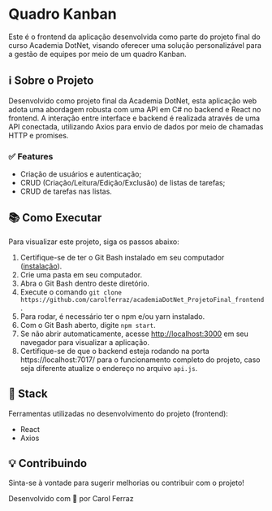 # Quadro Kanban

Este é o frontend da aplicação desenvolvida como parte do projeto final do curso Academia DotNet, visando oferecer uma solução personalizável para a gestão de equipes por meio de um quadro Kanban.


## ℹ️ Sobre o Projeto

Desenvolvido como projeto final da Academia DotNet, esta aplicação web adota uma abordagem robusta com uma API em C# no backend e React no frontend. A interação entre interface e backend é realizada através de uma API conectada, utilizando Axios para envio de dados por meio de chamadas HTTP e promises.


### ✅ Features

- Criação de usuários e autenticação;
- CRUD (Criação/Leitura/Edição/Exclusão) de listas de tarefas;
- CRUD de tarefas nas listas.


## 📚 Como Executar

Para visualizar este projeto, siga os passos abaixo:

1. Certifique-se de ter o Git Bash instalado em seu computador ([instalação](https://git-scm.com/downloads)).
2. Crie uma pasta em seu computador.
3. Abra o Git Bash dentro deste diretório.
4. Execute o comando `git clone https://github.com/carolferraz/academiaDotNet_ProjetoFinal_frontend`.
5. Para rodar, é necessário ter o npm e/ou yarn instalado.
6. Com o Git Bash aberto, digite `npm start`.
7. Se não abrir automaticamente, acesse [http://localhost:3000](http://localhost:3000) em seu navegador para visualizar a aplicação.
8. Certifique-se de que o backend esteja rodando na porta https://localhost:7017/ para o funcionamento completo do projeto, caso seja diferente atualize o endereço no arquivo `api.js`.


## 🔨 Stack

Ferramentas utilizadas no desenvolvimento do projeto (frontend):

- React
- Axios


## 💡 Contribuindo

Sinta-se à vontade para sugerir melhorias ou contribuir com o projeto!



Desenvolvido com 💚 por Carol Ferraz


